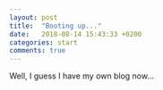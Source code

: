 ```yaml
---
layout: post
title:  "Booting up..."
date:   2018-08-14 15:43:33 +0200
categories: start
comments: true
---
```


Well, I guess I have my own blog now...
